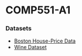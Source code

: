 # COMP551-A1

### Datasets
- [Boston House-Price Data](https://www.kaggle.com/datasets/fedesoriano/the-boston-houseprice-data?select=boston.csv)
- [Wine Dataset](https://archive.ics.uci.edu/dataset/109/wine)
